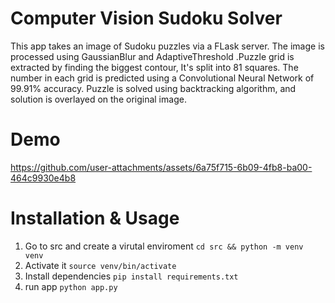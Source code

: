# Computer Vision Sudoku Solver

This app takes an image of Sudoku puzzles via a FLask server. The image is processed using GaussianBlur and AdaptiveThreshold .Puzzle grid is extracted by finding the biggest contour, It's split into 81 squares. The number in each grid is predicted using a Convolutional Neural Network of 99.91% accuracy. Puzzle is solved using backtracking algorithm, and solution is overlayed on the original image.

# Demo
https://github.com/user-attachments/assets/6a75f715-6b09-4fb8-ba00-464c9930e4b8


# Installation & Usage

1. Go to src and create a virutal enviroment `cd src && python -m venv venv`
2. Activate it `source venv/bin/activate`
3. Install dependencies `pip install requirements.txt`
4. run app `python app.py`